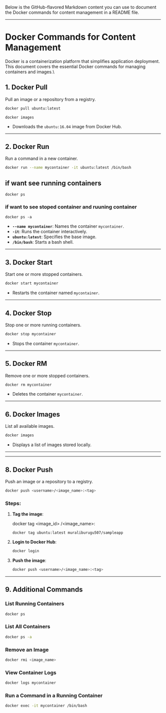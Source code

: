 
Below is the GitHub-flavored Markdown content you can use to document the Docker commands for content management in a README file.

---

# Docker Commands for Content Management

Docker is a containerization platform that simplifies application deployment. This document covers the essential Docker commands for managing containers and images.\


## **1. Docker Pull**
Pull an image or a repository from a registry.

```bash
docker pull ubuntu:latest
```

```
docker images
```

- Downloads the `ubuntu:16.04` image from Docker Hub.


---

## **2. Docker Run**
Run a command in a new container.

```bash
docker run --name mycontainer -it ubuntu:latest /bin/bash
```
## if want see running containers

```
docker ps
```

### if want to see stoped container and ruuning container 

```
docker ps -a
```

- **`--name mycontainer`**: Names the container `mycontainer`.
- **`-it`**: Runs the container interactively.
- **`ubuntu:latest`**: Specifies the base image.
- **`/bin/bash`**: Starts a bash shell.

---

## **3. Docker Start**
Start one or more stopped containers.

```bash
docker start mycontainer
```

- Restarts the container named `mycontainer`.

---

## **4. Docker Stop**
Stop one or more running containers.

```bash
docker stop mycontainer
```

- Stops the container `mycontainer`.

---

## **5. Docker RM**
Remove one or more stopped containers.

```bash
docker rm mycontainer
```

- Deletes the container `mycontainer`.

---

## **6. Docker Images**
List all available images.

```bash
docker images
```

- Displays a list of images stored locally.

---

---

## **8. Docker Push**
Push an image or a repository to a registry.

```bash
docker push <username>/<image_name>:<tag>
```

### Steps:
1. **Tag the image**:

   docker tag <image_id> <username>/<image_name>:<tag>


   ```
   docker tag ubuntu:latest muraliburugu507/sampleapp
   ```
2. **Login to Docker Hub**:
   ```bash
   docker login
   ```
3. **Push the image**:
   ```bash
   docker push <username>/<image_name>:<tag>
   ```

---

## **9. Additional Commands**

### **List Running Containers**
```bash
docker ps
```

### **List All Containers**
```bash
docker ps -a
```

### **Remove an Image**
```bash
docker rmi <image_name>
```

### **View Container Logs**
```bash
docker logs mycontainer
```

### **Run a Command in a Running Container**
```bash
docker exec -it mycontainer /bin/bash
```
